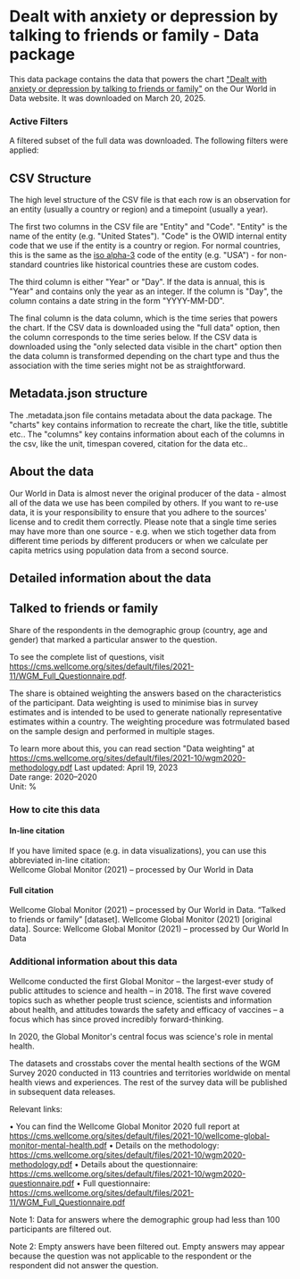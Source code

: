 # Dealt with anxiety or depression by talking to friends or family - Data package

This data package contains the data that powers the chart ["Dealt with anxiety or depression by talking to friends or family"](https://ourworldindata.org/grapher/dealt-with-anxiety-depression-friends-family?v=1&csvType=full&useColumnShortNames=false) on the Our World in Data website. It was downloaded on March 20, 2025.

### Active Filters

A filtered subset of the full data was downloaded. The following filters were applied:

## CSV Structure

The high level structure of the CSV file is that each row is an observation for an entity (usually a country or region) and a timepoint (usually a year).

The first two columns in the CSV file are "Entity" and "Code". "Entity" is the name of the entity (e.g. "United States"). "Code" is the OWID internal entity code that we use if the entity is a country or region. For normal countries, this is the same as the [iso alpha-3](https://en.wikipedia.org/wiki/ISO_3166-1_alpha-3) code of the entity (e.g. "USA") - for non-standard countries like historical countries these are custom codes.

The third column is either "Year" or "Day". If the data is annual, this is "Year" and contains only the year as an integer. If the column is "Day", the column contains a date string in the form "YYYY-MM-DD".

The final column is the data column, which is the time series that powers the chart. If the CSV data is downloaded using the "full data" option, then the column corresponds to the time series below. If the CSV data is downloaded using the "only selected data visible in the chart" option then the data column is transformed depending on the chart type and thus the association with the time series might not be as straightforward.

## Metadata.json structure

The .metadata.json file contains metadata about the data package. The "charts" key contains information to recreate the chart, like the title, subtitle etc.. The "columns" key contains information about each of the columns in the csv, like the unit, timespan covered, citation for the data etc..

## About the data

Our World in Data is almost never the original producer of the data - almost all of the data we use has been compiled by others. If you want to re-use data, it is your responsibility to ensure that you adhere to the sources' license and to credit them correctly. Please note that a single time series may have more than one source - e.g. when we stich together data from different time periods by different producers or when we calculate per capita metrics using population data from a second source.

## Detailed information about the data


## Talked to friends or family
Share of the respondents in the demographic group (country, age and gender) that marked a particular answer to the question.

To see the complete list of questions, visit https://cms.wellcome.org/sites/default/files/2021-11/WGM_Full_Questionnaire.pdf.

The share is obtained weighting the answers based on the characteristics of the participant. Data weighting is used to minimise bias in survey estimates and is intended to be used to generate nationally representative estimates within a country. The weighting procedure was fotrmulated based on the sample design and performed in multiple stages.

To learn more about this, you can read section "Data weighting" at https://cms.wellcome.org/sites/default/files/2021-10/wgm2020-methodology.pdf
Last updated: April 19, 2023  
Date range: 2020–2020  
Unit: %  


### How to cite this data

#### In-line citation
If you have limited space (e.g. in data visualizations), you can use this abbreviated in-line citation:  
Wellcome Global Monitor (2021) – processed by Our World in Data

#### Full citation
Wellcome Global Monitor (2021) – processed by Our World in Data. “Talked to friends or family” [dataset]. Wellcome Global Monitor (2021) [original data].
Source: Wellcome Global Monitor (2021) – processed by Our World In Data

### Additional information about this data
Wellcome conducted the first Global Monitor – the largest-ever study of public attitudes to science and health – in 2018. The first wave covered topics such as whether people trust science, scientists and information about health, and attitudes towards the safety and efficacy of vaccines – a focus which has since proved incredibly forward-thinking.

In 2020, the Global Monitor's central focus was science's role in mental health.

The datasets and crosstabs cover the mental health sections of the WGM Survey 2020 conducted in 113 countries and territories worldwide on mental health views and experiences. The rest of the survey data will be published in subsequent data releases.


Relevant links:

• You can find the Wellcome Global Monitor 2020 full report at https://cms.wellcome.org/sites/default/files/2021-10/wellcome-global-monitor-mental-health.pdf
• Details on the methodology: https://cms.wellcome.org/sites/default/files/2021-10/wgm2020-methodology.pdf
• Details about the questionnaire: https://cms.wellcome.org/sites/default/files/2021-10/wgm2020-questionnaire.pdf
• Full questionnaire: https://cms.wellcome.org/sites/default/files/2021-11/WGM_Full_Questionnaire.pdf


Note 1: Data for answers where the demographic group had less than 100 participants are filtered out.

Note 2: Empty answers have been filtered out. Empty answers may appear because the question was not applicable to the respondent or the respondent did not answer the question.


    